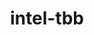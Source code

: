 ---
title: "intel-tbb"
layout: cache
category: package
meta: {"versions": ["2019.4", "2020.1", "2020.2", "2020.3"], "compilers": ["gcc@10.3.0", "gcc@7.3.0", "gcc@7.3.1", "gcc@7.4.0", "gcc@7.5.0", "gcc@8.1.0", "gcc@8.3.1", "gcc@8.4.1", "gcc@9.3.0"]}
spec_files: 
 - spec-0.json
 - spec-1.json
 - spec-2.json
 - spec-3.json
 - spec-4.json
 - spec-5.json
 - spec-6.json
 - spec-7.json
 - spec-8.json
 - spec-9.json
 - spec-10.json
 - spec-11.json
 - spec-12.json
 - spec-13.json
 - spec-14.json
 - spec-15.json
 - spec-16.json
 - spec-17.json
 - spec-18.json
 - spec-19.json
 - spec-20.json
 - spec-21.json
 - spec-22.json
 - spec-23.json
 - spec-24.json
 - spec-25.json
 - spec-26.json
 - spec-27.json
 - spec-28.json
 - spec-29.json
 - spec-30.json
 - spec-31.json
 - spec-32.json
 - spec-33.json
 - spec-34.json
 - spec-35.json
 - spec-36.json
 - spec-37.json
 - spec-38.json
 - spec-39.json
 - spec-40.json
 - spec-41.json
 - spec-42.json
 - spec-43.json
 - spec-44.json
 - spec-45.json
 - spec-46.json
 - spec-47.json
 - spec-48.json
 - spec-49.json
 - spec-50.json
 - spec-51.json
 - spec-52.json
 - spec-53.json
 - spec-54.json
 - spec-55.json
 - spec-56.json
 - spec-57.json
 - spec-58.json
 - spec-59.json
 - spec-60.json
 - spec-61.json
 - spec-62.json
 - spec-63.json
 - spec-64.json
 - spec-65.json
 - spec-66.json
 - spec-67.json
 - spec-68.json
 - spec-69.json
 - spec-70.json
 - spec-71.json
 - spec-72.json
spec_names:
 - 'intel-tbb@2020.3%gcc@8.3.1+shared+tm cxxstd=default patches=62ba015,ce1fb16,d62cb66 arch=linux-rhel8-ppc64le'
 - 'intel-tbb@2020.3%gcc@9.3.0+shared+tm cxxstd=default patches=62ba015,ce1fb16,d62cb66 arch=linux-ubuntu20.04-ppc64le'
 - 'intel-tbb@2020.3%gcc@7.5.0+shared+tm cxxstd=default patches=62ba015,ce1fb16,d62cb66 arch=linux-ubuntu18.04-x86_64'
 - 'intel-tbb@2020.3%gcc@8.4.1+shared+tm cxxstd=default patches=62ba015,ce1fb16,d62cb66 arch=linux-rhel8-ppc64le'
 - 'intel-tbb@2020.2%gcc@9.3.0+shared+tm cxxstd=default patches=62ba015,ce1fb16 arch=linux-ubuntu20.04-ppc64le'
 - 'intel-tbb@2020.3%gcc@7.5.0+shared+tm cxxstd=default patches=62ba015,ce1fb16,d62cb66 arch=linux-ubuntu18.04-ppc64le'
 - 'intel-tbb@2020.3%gcc@9.3.0+shared+tm cxxstd=default patches=62ba015,ce1fb16 arch=linux-ubuntu20.04-x86_64'
 - 'intel-tbb@2020.3%gcc@8.1.0+shared+tm cxxstd=default patches=62ba015,ce1fb16 arch=linux-rhel7-ppc64le'
 - 'intel-tbb@2020.1%gcc@7.4.0+shared+tm cxxstd=default patches=62ba015,ce1fb16 arch=linux-ubuntu18.04-x86_64'
 - 'intel-tbb@2020.3%gcc@8.3.1+shared+tm cxxstd=default patches=62ba015,ce1fb16,d62cb66 arch=linux-rhel8-x86_64'
 - 'intel-tbb@2020.2%gcc@7.3.0+shared+tm cxxstd=default patches=62ba015,ce1fb16 arch=linux-centos7-x86_64'
 - 'intel-tbb@2020.3%gcc@8.1.0+shared+tm cxxstd=default patches=62ba015,ce1fb16,d62cb66 arch=linux-rhel7-ppc64le'
 - 'intel-tbb@2019.4%gcc@7.3.0+shared+tm cxxstd=default patches=ca08c28,df9770c arch=linux-rhel7-x86_64'
 - 'intel-tbb@2020.3%gcc@8.3.1+shared+tm cxxstd=default patches=62ba015,ce1fb16 arch=linux-rhel8-ppc64le'
 - 'intel-tbb@2020.2%gcc@8.3.1+shared+tm cxxstd=default patches=62ba015,ce1fb16 arch=linux-centos8-ppc64le'
 - 'intel-tbb@2020.2%gcc@7.3.0+shared+tm cxxstd=default patches=62ba015,ce1fb16 arch=linux-ubuntu18.04-x86_64'
 - 'intel-tbb@2020.2%gcc@7.3.0+shared+tm cxxstd=default patches=62ba015,ce1fb16 arch=linux-rhel7-ppc64le'
 - 'intel-tbb@2020.3%gcc@7.5.0+shared+tm cxxstd=default patches=62ba015,ce1fb16 arch=linux-ubuntu18.04-ppc64le'
 - 'intel-tbb@2020.3%gcc@8.3.1+shared+tm cxxstd=default patches=62ba015,ce1fb16 arch=linux-centos8-x86_64'
 - 'intel-tbb@2020.3%gcc@8.1.0+shared+tm cxxstd=default patches=62ba015,ce1fb16 arch=linux-rhel7-x86_64'
 - 'intel-tbb@2020.3%gcc@10.3.0+shared+tm cxxstd=default patches=62ba015,ce1fb16,d62cb66 arch=linux-ubuntu21.04-x86_64'
 - 'intel-tbb@2019.4%gcc@7.3.0+shared+tm cxxstd=default patches=ca08c28,df9770c arch=linux-ubuntu18.04-ppc64le'
 - 'intel-tbb@2020.3%gcc@7.5.0+shared+tm cxxstd=default patches=62ba015,ce1fb16 arch=linux-ubuntu18.04-x86_64'
 - 'intel-tbb@2020.3%gcc@7.5.0+shared+tm cxxstd=default patches=62ba015,ce1fb16 arch=linux-ubuntu18.04-ppc64le'
 - 'intel-tbb@2020.2%gcc@7.3.0+shared+tm cxxstd=default patches=62ba015,ce1fb16 arch=linux-rhel8-x86_64'
 - 'intel-tbb@2020.3%gcc@9.3.0+shared+tm cxxstd=default patches=62ba015,ce1fb16,d62cb66 arch=linux-ubuntu20.04-x86_64'
 - 'intel-tbb@2020.3%gcc@8.1.0+shared+tm cxxstd=default patches=62ba015,ce1fb16,d62cb66 arch=linux-rhel7-x86_64'
 - 'intel-tbb@2020.1%gcc@7.3.0+shared+tm cxxstd=default patches=62ba015,ce1fb16 arch=linux-rhel8-x86_64'
 - 'intel-tbb@2020.2%gcc@8.3.1+shared+tm cxxstd=default patches=62ba015,ce1fb16 arch=linux-centos8-x86_64'
 - 'intel-tbb@2020.2%gcc@9.3.0+shared+tm cxxstd=default patches=62ba015,ce1fb16 arch=linux-ubuntu20.04-x86_64'
 - 'intel-tbb@2020.1%gcc@7.3.0+shared+tm cxxstd=default patches=62ba015,ce1fb16 arch=linux-rhel7-x86_64'
 - 'intel-tbb@2020.3%gcc@7.3.0+shared+tm cxxstd=default patches=62ba015,ce1fb16 arch=linux-rhel8-x86_64'
 - 'intel-tbb@2020.3%gcc@9.3.0+shared+tm cxxstd=default patches=62ba015,ce1fb16 arch=linux-ubuntu20.04-ppc64le'
 - 'intel-tbb@2020.3%gcc@8.3.1+shared+tm cxxstd=default patches=62ba015,ce1fb16 arch=linux-centos8-ppc64le'
 - 'intel-tbb@2020.3%gcc@8.1.0+shared+tm cxxstd=default patches=62ba015,ce1fb16 arch=linux-centos7-ppc64le'
 - 'intel-tbb@2020.3%gcc@8.1.0+shared+tm cxxstd=default patches=62ba015,ce1fb16 arch=linux-rhel7-x86_64'
 - 'intel-tbb@2019.4%gcc@7.3.0+shared+tm cxxstd=default patches=ca08c28,df9770c arch=linux-rhel8-x86_64'
 - 'intel-tbb@2020.3%gcc@7.3.1+shared+tm cxxstd=default patches=62ba015,ce1fb16,d62cb66 arch=linux-amzn2-x86_64'
 - 'intel-tbb@2020.3%gcc@8.1.0+shared+tm cxxstd=default patches=62ba015,ce1fb16 arch=linux-centos7-x86_64'
 - 'intel-tbb@2020.2%gcc@7.3.0+shared+tm cxxstd=default patches=62ba015,ce1fb16 arch=linux-ubuntu18.04-ppc64le'
 - 'intel-tbb@2020.1%gcc@7.3.0+shared+tm cxxstd=default patches=62ba015,ce1fb16 arch=linux-centos7-ppc64le'
 - 'intel-tbb@2020.2%gcc@7.3.0+shared+tm cxxstd=default patches=62ba015,ce1fb16 arch=linux-rhel7-x86_64'
 - 'intel-tbb@2020.3%gcc@7.3.0+shared+tm cxxstd=default patches=62ba015,ce1fb16 arch=linux-ubuntu18.04-x86_64'
 - 'intel-tbb@2020.1%gcc@7.3.0+shared+tm cxxstd=default patches=62ba015,ce1fb16 arch=linux-rhel7-ppc64le'
 - 'intel-tbb@2020.3%gcc@10.3.0+shared+tm cxxstd=default patches=62ba015,ce1fb16,d62cb66 arch=linux-ubuntu21.04-ppc64le'
 - 'intel-tbb@2020.3%gcc@7.5.0+shared+tm cxxstd=default patches=62ba015,ce1fb16 arch=linux-ubuntu18.04-aarch64'
 - 'intel-tbb@2020.3%gcc@7.3.0+shared+tm cxxstd=default patches=62ba015,ce1fb16 arch=linux-centos7-x86_64'
 - 'intel-tbb@2020.3%gcc@7.3.0+shared+tm cxxstd=default patches=62ba015,ce1fb16 arch=linux-rhel7-ppc64le'
 - 'intel-tbb@2020.3%gcc@8.4.1+shared+tm cxxstd=default patches=62ba015,ce1fb16,d62cb66 arch=linux-rhel8-x86_64'
 - 'intel-tbb@2020.1%gcc@7.3.0+shared+tm cxxstd=default patches=62ba015,ce1fb16 arch=linux-ubuntu18.04-ppc64le'
 - 'intel-tbb@2020.3%gcc@7.3.0+shared+tm cxxstd=default patches=62ba015,ce1fb16 arch=linux-ubuntu18.04-ppc64le'
 - 'intel-tbb@2020.3%gcc@7.3.0+shared+tm cxxstd=default patches=62ba015,ce1fb16 arch=linux-rhel7-x86_64'
 - 'intel-tbb@2020.1%gcc@7.3.0+shared+tm cxxstd=default patches=62ba015,ce1fb16 arch=linux-centos7-x86_64'
 - 'intel-tbb@2020.3%gcc@9.3.0+shared+tm cxxstd=default patches=62ba015,ce1fb16,d62cb66 arch=linux-rhel7-ppc64le'
 - 'intel-tbb@2019.4%gcc@7.3.0+shared+tm cxxstd=default patches=ca08c28,df9770c arch=linux-ubuntu18.04-x86_64'
 - 'intel-tbb@2020.3%gcc@8.3.1+shared+tm cxxstd=default patches=62ba015,ce1fb16 arch=linux-rhel8-x86_64'
 - 'intel-tbb@2020.1%gcc@7.3.0+shared+tm cxxstd=default patches=62ba015,ce1fb16 arch=linux-centos8-x86_64'
 - 'intel-tbb@2020.1%gcc@8.3.1+shared+tm cxxstd=default patches=62ba015,ce1fb16 arch=linux-centos8-ppc64le'
 - 'intel-tbb@2020.3%gcc@7.5.0+shared+tm cxxstd=default patches=62ba015,ce1fb16 arch=linux-ubuntu18.04-x86_64'
 - 'intel-tbb@2020.2%gcc@7.3.0+shared+tm cxxstd=default patches=62ba015,ce1fb16 arch=linux-centos8-x86_64'
 - 'intel-tbb@2020.3%gcc@8.3.1+shared+tm cxxstd=default patches=62ba015,ce1fb16 arch=linux-rhel8-aarch64'
 - 'intel-tbb@2020.3%gcc@9.3.0+shared+tm cxxstd=default patches=62ba015,ce1fb16,d62cb66 arch=linux-rhel7-x86_64'
 - 'intel-tbb@2020.3%gcc@9.3.0+shared+tm cxxstd=default patches=62ba015,ce1fb16,d62cb66 arch=cray-cnl7-haswell'
 - 'intel-tbb@2020.3%gcc@7.5.0+shared+tm cxxstd=default patches=62ba015,ce1fb16 arch=linux-ubuntu18.04-power8le'
 - 'intel-tbb@2020.1%gcc@7.3.0+shared+tm cxxstd=default patches=62ba015,ce1fb16 arch=linux-ubuntu18.04-x86_64'
 - 'intel-tbb@2020.3%gcc@8.1.0+shared+tm cxxstd=default patches=62ba015,ce1fb16 arch=linux-rhel7-ppc64le'
 - 'intel-tbb@2020.2%gcc@8.3.1+shared+tm cxxstd=default patches=62ba015,ce1fb16 arch=linux-rhel8-ppc64le'
 - 'intel-tbb@2020.1%gcc@8.3.1+shared+tm cxxstd=default patches=62ba015,ce1fb16 arch=linux-rhel8-ppc64le'
 - 'intel-tbb@2019.4%gcc@7.3.0+shared+tm cxxstd=default patches=ca08c28,df9770c arch=linux-centos8-x86_64'
 - 'intel-tbb@2019.4%gcc@7.3.0+shared+tm cxxstd=default patches=ca08c28,df9770c arch=linux-centos7-x86_64'
 - 'intel-tbb@2019.4%gcc@7.3.0+shared+tm cxxstd=default patches=ca08c28,df9770c arch=linux-rhel7-ppc64le'
 - 'intel-tbb@2019.4%gcc@7.3.0+shared+tm cxxstd=default patches=ca08c28,df9770c arch=linux-centos7-ppc64le'
 - 'intel-tbb@2020.3%gcc@8.1.0+shared+tm cxxstd=default patches=62ba015,ce1fb16 arch=linux-rhel7-power8le'
---